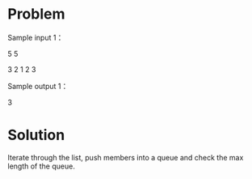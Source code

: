 # Problem 

Sample input 1：

5 5

3 2 1 2 3

Sample output 1：

3

# Solution

Iterate through the list, push members into a queue and check the max length of the queue.